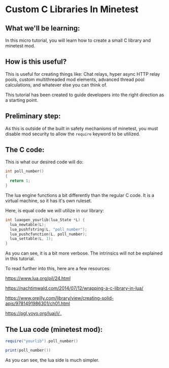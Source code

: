 # Custom C Libraries In Minetest


## What we'll be learning:

In this micro tutorial, you will learn how to create a small C library and minetest mod.


## How is this useful?

This is useful for creating things like: Chat relays, hyper async HTTP relay pools, custom multithreaded mod elements, advanced thread pool calculations, and whatever else you can think of.

This tutorial has been created to guide developers into the right direction as a starting point.


## Preliminary step:

As this is outside of the built in safety mechanisms of minetest, you must disable mod security to allow the ``require`` keyword to be utilized.


## The C code:

This is what our desired code will do:

```c
int poll_number()
{
  return 1;
}
```

The lua engine functions a bit differently than the regular C code. It is a virtual machine, so it has it's own ruleset.

Here, is equal code we will utilize in our library:

```c
int luaopen_yourlib(lua_State *L) {
  lua_newtable(L);
  lua_pushfstring(L, "poll_number");
  lua_pushcfunction(L, poll_number);
  lua_settable(L, 1);
}
```

As you can see, it is a bit more verbose. The intrinsics will not be explained in this tutorial.

To read further into this, here are a few resources:

https://www.lua.org/pil/24.html

https://nachtimwald.com/2014/07/12/wrapping-a-c-library-in-lua/

https://www.oreilly.com/library/view/creating-solid-apis/9781491986301/ch01.html

https://pgl.yoyo.org/luai/i/_


## The Lua code (minetest mod):

```lua
require("yourlib").poll_number()

print(poll_number())
```

As you can see, the lua side is much simpler.